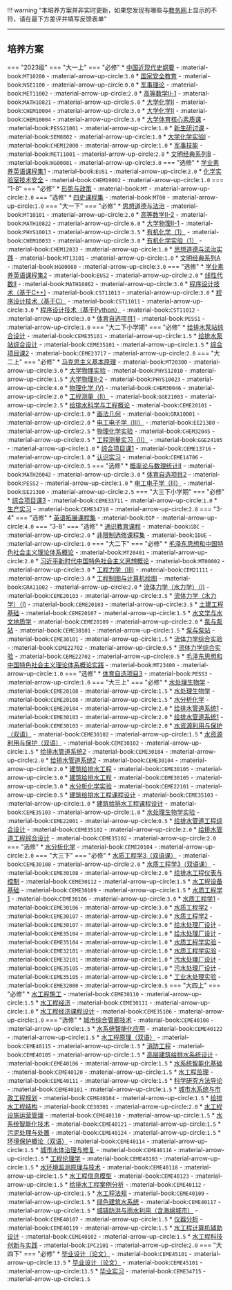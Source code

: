 !!! warning "本培养方案并非实时更新，如果您发现有哪些与[教务网](https://my.cqu.edu.cn)上显示的不符，请在最下方差评并填写反馈表单"

---

## 培养方案

=== "2023级"
    === "大一上"
        === "必修"
            * [中国近现代史纲要](../../../course/中国近现代史纲要.md) - :material-book:`MT10200` - :material-arrow-up-circle:`3.0`
            * [国家安全教育](../../../course/国家安全教育.md) - :material-book:`NSE1100` - :material-arrow-up-circle:`0.0`
            * [军事理论](../../../course/军事理论.md) - :material-book:`MET11002` - :material-arrow-up-circle:`2.0`
            * [高等数学II-1](../../../course/高等数学.md) - :material-book:`MATH10821` - :material-arrow-up-circle:`5.0`
            * [大学化学II](../../../course/大学化学.md) - :material-book:`CHEM10004` - :material-arrow-up-circle:`3.0`
            * [大学化学II](../../../course/大学化学.md) - :material-book:`CHEM10004` - :material-arrow-up-circle:`3.0`
            * [大学体育核心素质课](../../../course/大学体育核心素质课.md) - :material-book:`PESS21001` - :material-arrow-up-circle:`1.0`
            * [新生研讨课](../../../course/新生研讨课.md) - :material-book:`SEM8802` - :material-arrow-up-circle:`1.0`
            * [大学化学实验Ⅰ](../../../course/大学化学实验.md) - :material-book:`CHEM12000` - :material-arrow-up-circle:`1.0`
            * [军事技能](../../../course/军事技能.md) - :material-book:`MET11001` - :material-arrow-up-circle:`2.0`
            * [文明经典系列B](../../../course/文明经典系列.md) - :material-book:`HG00081` - :material-arrow-up-circle:`3.0`
        === "选修"
            * [学业素养英语课程集1](../../../course/学业素养英语课程集.md) - :material-book:`EUS1` - :material-arrow-up-circle:`2.0`
            * [化学实验室技术安全](../../../course/化学实验室技术安全.md) - :material-book:`CHEM19002` - :material-arrow-up-circle:`1.0`
    === "1-8"
        === "必修"
            * [形势与政策](../../../course/形势与政策.md) - :material-book:`MT` - :material-arrow-up-circle:`2.0`
        === "选修"
            * [四史课程集](../../../course/四史课程集.md) - :material-book:`MT00` - :material-arrow-up-circle:`1.0`
    === "大一下"
        === "必修"
            * [思想道德与法治](../../../course/思想道德与法治.md) - :material-book:`MT10101` - :material-arrow-up-circle:`2.0`
            * [高等数学II-2](../../../course/高等数学.md) - :material-book:`MATH10822` - :material-arrow-up-circle:`6.0`
            * [大学物理Ⅱ-1](../../../course/大学物理.md) - :material-book:`PHYS10013` - :material-arrow-up-circle:`3.5`
            * [有机化学（1）](../../../course/有机化学.md) - :material-book:`CHEM10033` - :material-arrow-up-circle:`3.0`
            * [有机化学实验（1）](../../../course/有机化学实验.md) - :material-book:`CHEM12033` - :material-arrow-up-circle:`1.0`
            * [思想道德与法治实践](../../../course/思想道德与法治实践.md) - :material-book:`MT13101` - :material-arrow-up-circle:`1.0`
            * [文明经典系列A](../../../course/文明经典系列.md) - :material-book:`HG00080` - :material-arrow-up-circle:`3.0`
        === "选修"
            * [学业素养英语课程集2](../../../course/学业素养英语课程集.md) - :material-book:`EUS2` - :material-arrow-up-circle:`2.0`
            * [线性代数II](../../../course/线性代数.md) - :material-book:`MATH10862` - :material-arrow-up-circle:`3.0`
            * [程序设计技术（基于C++)](../../../course/程序设计技术基于.md) - :material-book:`CST11013` - :material-arrow-up-circle:`3.0`
            * [程序设计技术（基于C）](../../../course/程序设计技术基于.md) - :material-book:`CST11011` - :material-arrow-up-circle:`3.0`
            * [程序设计技术（基于Python）](../../../course/程序设计技术基于.md) - :material-book:`CST11012` - :material-arrow-up-circle:`3.0`
            * [体育自选项目1](../../../course/体育自选项目.md) - :material-book:`PESS1` - :material-arrow-up-circle:`1.0`
    === "大二下小学期"
        === "必修"
            * [给排水泵站综合设计](../../../course/给排水泵站综合设计.md) - :material-book:`CEME35101` - :material-arrow-up-circle:`1.5`
            * [给排水泵站综合设计](../../../course/给排水泵站综合设计.md) - :material-book:`CEME35101` - :material-arrow-up-circle:`1.5`
            * [综合项目课2](../../../course/综合项目课.md) - :material-book:`CEME23717` - :material-arrow-up-circle:`2.0`
    === "大二上"
        === "必修"
            * [马克思主义基本原理](../../../course/马克思主义基本原理.md) - :material-book:`MT20300` - :material-arrow-up-circle:`3.0`
            * [大学物理实验](../../../course/大学物理实验.md) - :material-book:`PHYS12010` - :material-arrow-up-circle:`1.5`
            * [大学物理Ⅱ-2](../../../course/大学物理.md) - :material-book:`PHYS10023` - :material-arrow-up-circle:`4.0`
            * [物理化学 (Ⅴ)](../../../course/物理化学.md) - :material-book:`CHEM30046` - :material-arrow-up-circle:`2.0`
            * [工程测量（II）](../../../course/工程测量.md) - :material-book:`GGE21003` - :material-arrow-up-circle:`2.5`
            * [给排水科学与工程概论](../../../course/给排水科学与工程概论.md) - :material-book:`CEME20101` - :material-arrow-up-circle:`1.0`
            * [画法几何](../../../course/画法几何.md) - :material-book:`GRA10001` - :material-arrow-up-circle:`2.0`
            * [电工电子学（Ⅲ）](../../../course/电工电子学.md) - :material-book:`EE21380` - :material-arrow-up-circle:`2.5`
            * [物理化学实验](../../../course/物理化学实验.md) - :material-book:`CHEM32045` - :material-arrow-up-circle:`0.5`
            * [工程测量实习（II）](../../../course/工程测量实习.md) - :material-book:`GGE24105` - :material-arrow-up-circle:`1.0`
            * [综合项目课1](../../../course/综合项目课.md) - :material-book:`CEME13716` - :material-arrow-up-circle:`1.0`
            * [认识实习](../../../course/认识实习.md) - :material-book:`CEME14706` - :material-arrow-up-circle:`0.5`
        === "选修"
            * [概率论与数理统计Ⅱ](../../../course/概率论与数理统计.md) - :material-book:`MATH20042` - :material-arrow-up-circle:`3.0`
            * [体育自选项目2](../../../course/体育自选项目.md) - :material-book:`PESS2` - :material-arrow-up-circle:`1.0`
            * [电工电子学（Ⅲ）](../../../course/电工电子学.md) - :material-book:`EE21380` - :material-arrow-up-circle:`2.5`
    === "大三下小学期"
        === "必修"
            * [综合项目课3](../../../course/综合项目课.md) - :material-book:`CEME33711` - :material-arrow-up-circle:`1.0`
            * [生产实习](../../../course/生产实习.md) - :material-book:`CEME34710` - :material-arrow-up-circle:`2.0`
    === "3-4"
        === "选修"
            * [英语拓展课程集](../../../course/英语拓展课程集.md) - :material-book:`EGP` - :material-arrow-up-circle:`4.0`
    === "3-8"
        === "选修"
            * [通识教育课程](../../../course/通识教育课程.md) - :material-book:`GDC` - :material-arrow-up-circle:`2.0`
            * [非限制选修课程集](../../../course/非限制选修课程集.md) - :material-book:`IDUE` - :material-arrow-up-circle:`1.0`
    === "大二下"
        === "必修"
            * [毛泽东思想和中国特色社会主义理论体系概论](../../../course/毛泽东思想和中国特色社会主义理论体系概论.md) - :material-book:`MT20401` - :material-arrow-up-circle:`2.0`
            * [习近平新时代中国特色社会主义思想概论](../../../course/习近平新时代中国特色社会主义思想概论.md) - :material-book:`MT00002` - :material-arrow-up-circle:`3.0`
            * [工程力学（III)](../../../course/工程力学.md) - :material-book:`CEM21111` - :material-arrow-up-circle:`3.0`
            * [工程制图与计算机绘图](../../../course/工程制图与计算机绘图.md) - :material-book:`GRA11002` - :material-arrow-up-circle:`2.0`
            * [流体力学（水力学）（Ⅰ)](../../../course/流体力学水力学.md) - :material-book:`CEME20103` - :material-arrow-up-circle:`3.5`
            * [流体力学（水力学）（Ⅰ)](../../../course/流体力学水力学.md) - :material-book:`CEME20103` - :material-arrow-up-circle:`3.5`
            * [土建工程基础](../../../course/土建工程基础.md) - :material-book:`CEME20107` - :material-arrow-up-circle:`1.5`
            * [水文学与水文地质学](../../../course/水文学与水文地质学.md) - :material-book:`CEME20109` - :material-arrow-up-circle:`2.0`
            * [泵与泵站](../../../course/泵与泵站.md) - :material-book:`CEME30101` - :material-arrow-up-circle:`1.5`
            * [泵与泵站](../../../course/泵与泵站.md) - :material-book:`CEME30101` - :material-arrow-up-circle:`1.5`
            * [流体力学综合实验](../../../course/流体力学综合实验.md) - :material-book:`CEME22702` - :material-arrow-up-circle:`0.5`
            * [流体力学综合实验](../../../course/流体力学综合实验.md) - :material-book:`CEME22702` - :material-arrow-up-circle:`0.5`
            * [毛泽东思想和中国特色社会主义理论体系概论实践](../../../course/毛泽东思想和中国特色社会主义理论体系概论实践.md) - :material-book:`MT23400` - :material-arrow-up-circle:`1.0`
        === "选修"
            * [体育自选项目3](../../../course/体育自选项目.md) - :material-book:`PESS3` - :material-arrow-up-circle:`1.0`
    === "大三上"
        === "必修"
            * [水处理生物学](../../../course/水处理生物学.md) - :material-book:`CEME20108` - :material-arrow-up-circle:`1.5`
            * [水处理生物学](../../../course/水处理生物学.md) - :material-book:`CEME20108` - :material-arrow-up-circle:`1.5`
            * [水分析化学](../../../course/水分析化学.md) - :material-book:`CEME20104` - :material-arrow-up-circle:`2.0`
            * [给排水管道系统1](../../../course/给排水管道系统.md) - :material-book:`CEME30103` - :material-arrow-up-circle:`2.0`
            * [给排水管道系统1](../../../course/给排水管道系统.md) - :material-book:`CEME30103` - :material-arrow-up-circle:`2.0`
            * [水资源利用与保护（双语）](../../../course/水资源利用与保护双语.md) - :material-book:`CEME30102` - :material-arrow-up-circle:`1.5`
            * [水资源利用与保护（双语）](../../../course/水资源利用与保护双语.md) - :material-book:`CEME30102` - :material-arrow-up-circle:`1.5`
            * [给排水管道系统2](../../../course/给排水管道系统.md) - :material-book:`CEME30104` - :material-arrow-up-circle:`2.0`
            * [给排水管道系统2](../../../course/给排水管道系统.md) - :material-book:`CEME30104` - :material-arrow-up-circle:`2.0`
            * [建筑给排水工程](../../../course/建筑给排水工程.md) - :material-book:`CEME30105` - :material-arrow-up-circle:`3.0`
            * [建筑给排水工程](../../../course/建筑给排水工程.md) - :material-book:`CEME30105` - :material-arrow-up-circle:`3.0`
            * [水分析化学实验](../../../course/水分析化学实验.md) - :material-book:`CEME22101` - :material-arrow-up-circle:`0.5`
            * [建筑给排水工程课程设计](../../../course/建筑给排水工程课程设计.md) - :material-book:`CEME35103` - :material-arrow-up-circle:`1.0`
            * [建筑给排水工程课程设计](../../../course/建筑给排水工程课程设计.md) - :material-book:`CEME35103` - :material-arrow-up-circle:`1.0`
            * [水处理生物学实验](../../../course/水处理生物学实验.md) - :material-book:`CEME22001` - :material-arrow-up-circle:`0.5`
            * [给排水管道工程综合设计](../../../course/给排水管道工程综合设计.md) - :material-book:`CEME35102` - :material-arrow-up-circle:`2.0`
            * [给排水管道工程综合设计](../../../course/给排水管道工程综合设计.md) - :material-book:`CEME35102` - :material-arrow-up-circle:`2.0`
        === "选修"
            * [水分析化学](../../../course/水分析化学.md) - :material-book:`CEME20104` - :material-arrow-up-circle:`2.0`
    === "大三下"
        === "必修"
            * [水质工程学3（双语课）](../../../course/水质工程学双语课.md) - :material-book:`CEME30108` - :material-arrow-up-circle:`2.0`
            * [水质工程学3（双语课）](../../../course/水质工程学双语课.md) - :material-book:`CEME30108` - :material-arrow-up-circle:`2.0`
            * [给排水工程仪表与控制](../../../course/给排水工程仪表与控制.md) - :material-book:`CEME30112` - :material-arrow-up-circle:`1.5`
            * [水工程设备基础](../../../course/水工程设备基础.md) - :material-book:`CEME30109` - :material-arrow-up-circle:`1.5`
            * [水质工程学1](../../../course/水质工程学.md) - :material-book:`CEME30106` - :material-arrow-up-circle:`3.0`
            * [水质工程学1](../../../course/水质工程学.md) - :material-book:`CEME30106` - :material-arrow-up-circle:`3.0`
            * [水质工程学2](../../../course/水质工程学.md) - :material-book:`CEME30107` - :material-arrow-up-circle:`3.0`
            * [水质工程学2](../../../course/水质工程学.md) - :material-book:`CEME30107` - :material-arrow-up-circle:`3.0`
            * [给水处理厂设计](../../../course/给水处理厂设计.md) - :material-book:`CEME35104` - :material-arrow-up-circle:`1.0`
            * [给水处理厂设计](../../../course/给水处理厂设计.md) - :material-book:`CEME35104` - :material-arrow-up-circle:`1.0`
            * [水质工程学实验](../../../course/水质工程学实验.md) - :material-book:`CEME32101` - :material-arrow-up-circle:`1.0`
            * [水质工程学实验](../../../course/水质工程学实验.md) - :material-book:`CEME32101` - :material-arrow-up-circle:`1.0`
            * [污水处理厂设计](../../../course/污水处理厂设计.md) - :material-book:`CEME35105` - :material-arrow-up-circle:`1.0`
            * [污水处理厂设计](../../../course/污水处理厂设计.md) - :material-book:`CEME35105` - :material-arrow-up-circle:`1.0`
            * [工业水处理实验](../../../course/工业水处理实验.md) - :material-book:`CEME32000` - :material-arrow-up-circle:`0.5`
    === "大四上"
        === "必修"
            * [水工程施工](../../../course/水工程施工.md) - :material-book:`CEME30110` - :material-arrow-up-circle:`1.5`
            * [水工程经济](../../../course/水工程经济.md) - :material-book:`CEME30111` - :material-arrow-up-circle:`1.0`
            * [水工程经济课程设计](../../../course/水工程经济课程设计.md) - :material-book:`CEME35106` - :material-arrow-up-circle:`1.0`
        === "选修"
            * [城市综合管廊技术](../../../course/城市综合管廊技术.md) - :material-book:`CEME40108` - :material-arrow-up-circle:`1.5`
            * [水系统智能化应用](../../../course/水系统智能化应用.md) - :material-book:`CEME40122` - :material-arrow-up-circle:`1.5`
            * [水工程原理（双语）](../../../course/水工程原理双语.md) - :material-book:`CEME40115` - :material-arrow-up-circle:`1.5`
            * [消防工程](../../../course/消防工程.md) - :material-book:`CEME40105` - :material-arrow-up-circle:`1.5`
            * [高层建筑给排水系统设计](../../../course/高层建筑给排水系统设计.md) - :material-book:`CEME40106` - :material-arrow-up-circle:`1.5`
            * [水系统智能化基础](../../../course/水系统智能化基础.md) - :material-book:`CEME40120` - :material-arrow-up-circle:`1.5`
            * [水工程监理](../../../course/水工程监理.md) - :material-book:`CEME40111` - :material-arrow-up-circle:`1.5`
            * [科学研究方法导论](../../../course/科学研究方法导论.md) - :material-book:`CEME40101` - :material-arrow-up-circle:`1.5`
            * [城市水系统与市政工程规划](../../../course/城市水系统与市政工程规划.md) - :material-book:`CEME40104` - :material-arrow-up-circle:`1.5`
            * [给排水工程结构](../../../course/给排水工程结构.md) - :material-book:`CE30301` - :material-arrow-up-circle:`2.0`
            * [水工程设施运营管理](../../../course/水工程设施运营管理.md) - :material-book:`CEME40110` - :material-arrow-up-circle:`1.5`
            * [水系统智能化技术](../../../course/水系统智能化技术.md) - :material-book:`CEME40121` - :material-arrow-up-circle:`1.5`
            * [污泥处理与处置](../../../course/污泥处理与处置.md) - :material-book:`CEME40124` - :material-arrow-up-circle:`1.5`
            * [环境保护概论（双语）](../../../course/环境保护概论双语.md) - :material-book:`CEME40114` - :material-arrow-up-circle:`1.5`
            * [城市水体治理与修复](../../../course/城市水体治理与修复.md) - :material-book:`CEME40116` - :material-arrow-up-circle:`1.5`
            * [工程伦理学](../../../course/工程伦理学.md) - :material-book:`CEME40103` - :material-arrow-up-circle:`1.5`
            * [水环境监测原理与技术](../../../course/水环境监测原理与技术.md) - :material-book:`CEME40118` - :material-arrow-up-circle:`1.5`
            * [水工程信息模型](../../../course/水工程信息模型.md) - :material-book:`CEME40123` - :material-arrow-up-circle:`1.5`
            * [给排水工程案例分析](../../../course/给排水工程案例分析.md) - :material-book:`CEME40112` - :material-arrow-up-circle:`1.5`
            * [水工程法规](../../../course/水工程法规.md) - :material-book:`CEME40109` - :material-arrow-up-circle:`1.5`
            * [绿色建筑水系统](../../../course/绿色建筑水系统.md) - :material-book:`CEME40117` - :material-arrow-up-circle:`1.5`
            * [城镇防洪与雨水利用（含海绵城市）](../../../course/城镇防洪与雨水利用含海绵城市.md) - :material-book:`CEME40107` - :material-arrow-up-circle:`1.5`
            * [仪器分析](../../../course/仪器分析.md) - :material-book:`CEME40119` - :material-arrow-up-circle:`1.5`
            * [水工程计算机辅助设计](../../../course/水工程计算机辅助设计.md) - :material-book:`CEME40102` - :material-arrow-up-circle:`1.5`
            * [水工程科技创新与实践](../../../course/水工程科技创新与实践.md) - :material-book:`IPC2101` - :material-arrow-up-circle:`2.0`
    === "大四下"
        === "必修"
            * [毕业设计（论文）](../../../course/毕业设计论文.md) - :material-book:`CEME45101` - :material-arrow-up-circle:`13.5`
            * [毕业设计（论文）](../../../course/毕业设计论文.md) - :material-book:`CEME45101` - :material-arrow-up-circle:`13.5`
            * [毕业实习](../../../course/毕业实习.md) - :material-book:`CEME34715` - :material-arrow-up-circle:`1.5`
